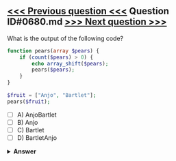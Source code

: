[<<< Previous question <<<](0679.md)   Question ID#0680.md   [>>> Next question >>>](0681.md)
---

What is the output of the following code?

```php
function pears(array $pears) {
    if (count($pears) > 0) {
        echo array_shift($pears);
        pears($pears);
    }
}
    
$fruit = ["Anjo", "Bartlet"];
pears($fruit);
```

- [ ] A) AnjoBartlet
- [ ] B) Anjo
- [ ] C) Bartlet
- [ ] D) BartletAnjo

<details><summary><b>Answer</b></summary>
<p>
  Answer: <strong>A</strong>
</p>
</details>
